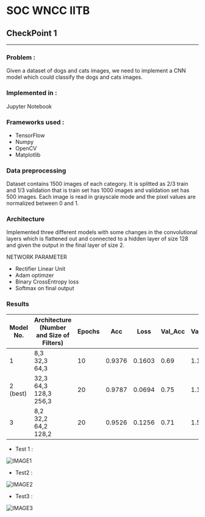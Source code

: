 # SOC WNCC IITB  
## CheckPoint 1

***

### Problem :
Given a dataset of dogs and cats images, we need to implement a CNN model which could classify the dogs and cats images.

### Implemented in :  
Jupyter Notebook

### Frameworks used :  
* TensorFlow
* Numpy
* OpenCV
* Matplotlib

### Data preprocessing  
Dataset contains 1500 images of each category. It is splitted as 2/3 train and 1/3 validation that is train set has 1000 images and validation set has 500 images. Each image is read in grayscale mode and the pixel values are normalized between 0 and 1.

### Architecture 
Implemented three different models with some changes in the convolutional layers which is flattened out and connected to a hidden layer of size 128 and given the output in the final layer of size 2. 

NETWORK PARAMETER 
* Rectifier Linear Unit
* Adam optimzer
* Binary CrossEntropy loss
* Softmax on final output

### Results

| Model No. 	| Architecture (Number and Size of Filters) 	| Epochs 	| Acc 	| Loss 	| Val_Acc 	| Val_Loss 	| image1 	| image2 	| image3 	|
|-	|-	|-	|-	|-	|-	|-	|-	|-	|-	|
| 1  	| 8,3<br>32,3<br>64,3 	| 10 	| 0.9376 	| 0.1603 	| 0.69 	| 1.1424 	|  	|  	|  	|
| 2 (best)	| 32,3<br>64,3<br>128,3<br>256,3 	| 20 	| 0.9787 	| 0.0694 	| 0.75 	| 1.1060 	| 0 	| 1 	| 1 	|
| 3 	| 8,2<br>32,2<br>64,2<br>128,2 	| 20 	| 0.9526 	| 0.1256 	| 0.71 	| 1.5257 	|  	|  	|  	|

* Test 1 :  

![IMAGE1](Result1.png)


* Test2 :  

![IMAGE2](Result2.png)


* Test3 :  

![IMAGE3](Result3.png)
